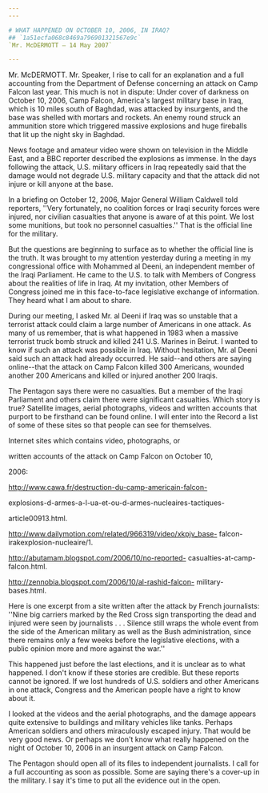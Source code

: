 ```yaml
---
---

# WHAT HAPPENED ON OCTOBER 10, 2006, IN IRAQ?
## `1a51ecfa068c8469a796901321567e9c`
`Mr. McDERMOTT — 14 May 2007`

---
```



Mr. McDERMOTT. Mr. Speaker, I rise to call for an explanation and a 
full accounting from the Department of Defense concerning an attack on 
Camp Falcon last year. This much is not in dispute: Under cover of 
darkness on October 10, 2006, Camp Falcon, America's largest military 
base in Iraq, which is 10 miles south of Baghdad, was attacked by 
insurgents, and the base was shelled with mortars and rockets. An enemy 
round struck an ammunition store which triggered massive explosions and 
huge fireballs that lit up the night sky in Baghdad.

News footage and amateur video were shown on television in the Middle 
East, and a BBC reporter described the explosions as immense. In the 
days following the attack, U.S. military officers in Iraq repeatedly 
said that the damage would not degrade U.S. military capacity and that 
the attack did not injure or kill anyone at the base.

In a briefing on October 12, 2006, Major General William Caldwell 
told reporters, ''Very fortunately, no coalition forces or Iraqi 
security forces were injured, nor civilian casualties that anyone is 
aware of at this point. We lost some munitions, but took no personnel 
casualties.'' That is the official line for the military.

But the questions are beginning to surface as to whether the official 
line is the truth. It was brought to my attention yesterday during a 
meeting in my congressional office with Mohammed al Deeni, an 
independent member of the Iraqi Parliament. He came to the U.S. to talk 
with Members of Congress about the realities of life in Iraq. At my 
invitation, other Members of Congress joined me in this face-to-face 
legislative exchange of information. They heard what I am about to 
share.

During our meeting, I asked Mr. al Deeni if Iraq was so unstable that 
a terrorist attack could claim a large number of Americans in one 
attack. As many of us remember, that is what happened in 1983 when a 
massive terrorist truck bomb struck and killed 241 U.S. Marines in 
Beirut. I wanted to know if such an attack was possible in Iraq. 
Without hesitation, Mr. al Deeni said such an attack had already 
occurred. He said--and others are saying online--that the attack on 
Camp Falcon killed 300 Americans, wounded another 200 Americans and 
killed or injured another 200 Iraqis.

The Pentagon says there were no casualties. But a member of the Iraqi 
Parliament and others claim there were significant casualties. Which 
story is true? Satellite images, aerial photographs, videos and written 
accounts that purport to be firsthand can be found online. I will enter 
into the Record a list of some of these sites so that people can see 
for themselves.



 Internet sites which contains video, photographs, or 


 written accounts of the attack on Camp Falcon on October 10, 


 2006:



 http://www.cawa.fr/destruction-du-camp-americain-falcon-


 explosions-d-armes-a-l-ua-et-ou-d-armes-nucleaires-tactiques-


 article00913.html.



 http://www.dailymotion.com/related/966319/video/xkpjv_base-
falcon-irakexplosion-nucleaire/1.



 http://abutamam.blogspot.com/2006/10/no-reported-
casualties-at-camp-falcon.html.



 http://zennobia.blogspot.com/2006/10/al-rashid-falcon-
military-bases.html.


Here is one excerpt from a site written after the attack by French 
journalists: ''Nine big carriers marked by the Red Cross sign 
transporting the dead and injured were seen by journalists . . . 
Silence still wraps the whole event from the side of the American 
military as well as the Bush administration, since there remains only a 
few weeks before the legislative elections, with a public opinion more 
and more against the war.''

This happened just before the last elections, and it is unclear as to 
what happened. I don't know if these stories are credible. But these 
reports cannot be ignored. If we lost hundreds of U.S. soldiers and 
other Americans in one attack, Congress and the American people have a 
right to know about it.

I looked at the videos and the aerial photographs, and the damage 
appears quite extensive to buildings and military vehicles like tanks. 
Perhaps American soldiers and others miraculously escaped injury. That 
would be very good news. Or perhaps we don't know what really happened 
on the night of October 10, 2006 in an insurgent attack on Camp Falcon.



The Pentagon should open all of its files to independent journalists. 
I call for a full accounting as soon as possible. Some are saying 
there's a cover-up in the military. I say it's time to put all the 
evidence out in the open.

